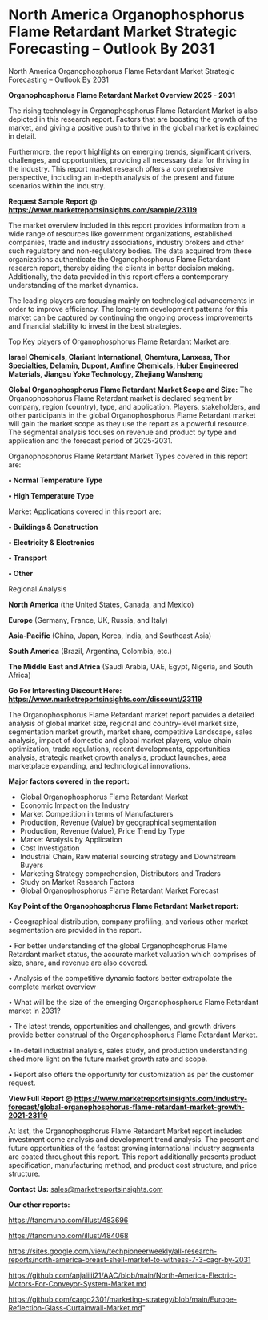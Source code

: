# North America Organophosphorus Flame Retardant Market Strategic Forecasting – Outlook By 2031
North America Organophosphorus Flame Retardant Market Strategic Forecasting – Outlook By 2031

<Strong> Organophosphorus Flame Retardant Market Overview 2025 - 2031</strong>

The rising technology in Organophosphorus Flame Retardant Market is also depicted in this research report. Factors that are boosting the growth of the market, and giving a positive push to thrive in the global market is explained in detail.

Furthermore, the report highlights on emerging trends, significant drivers, challenges, and opportunities, providing all necessary data for thriving in the industry. This report market research offers a comprehensive perspective, including an in-depth analysis of the present and future scenarios within the industry.

<strong>Request Sample Report @ <a href=https://www.marketreportsinsights.com/sample/23119>https://www.marketreportsinsights.com/sample/23119</a></strong>

The market overview included in this report provides information from a wide range of resources like government organizations, established companies, trade and industry associations, industry brokers and other such regulatory and non-regulatory bodies. The data acquired from these organizations authenticate the Organophosphorus Flame Retardant research report, thereby aiding the clients in better decision making. Additionally, the data provided in this report offers a contemporary understanding of the market dynamics.

The leading players are focusing mainly on technological advancements in order to improve efficiency. The long-term development patterns for this market can be captured by continuing the ongoing process improvements and financial stability to invest in the best strategies.

Top Key players of Organophosphorus Flame Retardant Market are:

<strong>Israel Chemicals, Clariant International, Chemtura, Lanxess, Thor Specialties, Delamin, Dupont, Amfine Chemicals, Huber Engineered Materials, Jiangsu Yoke Technology, Zhejiang Wansheng</strong>

<strong><b>Global Organophosphorus Flame Retardant Market Scope and Size:</b></strong>
The Organophosphorus Flame Retardant market is declared segment by company, region (country), type, and application. Players, stakeholders, and other participants in the global Organophosphorus Flame Retardant market will gain the market scope as they use the report as a powerful resource. The segmental analysis focuses on revenue and product by type and application and the forecast period of 2025-2031.

Organophosphorus Flame Retardant Market Types covered in this report are:

<strong>• Normal Temperature Type

• High Temperature Type</strong>

Market Applications covered in this report are:

<strong>• Buildings & Construction

• Electricity & Electronics

• Transport

• Other</strong> 

Regional Analysis

<strong>North America</strong> (the United States, Canada, and Mexico)

<strong>Europe</strong> (Germany, France, UK, Russia, and Italy)

<strong>Asia-Pacific</strong> (China, Japan, Korea, India, and Southeast Asia)

<strong>South America</strong> (Brazil, Argentina, Colombia, etc.)

<strong>The Middle East and Africa</strong> (Saudi Arabia, UAE, Egypt, Nigeria, and South Africa)

<strong>Go For Interesting Discount Here: <a href=https://www.marketreportsinsights.com/discount/23119>https://www.marketreportsinsights.com/discount/23119</a></strong>

The Organophosphorus Flame Retardant market report provides a detailed analysis of global market size, regional and country-level market size, segmentation market growth, market share, competitive Landscape, sales analysis, impact of domestic and global market players, value chain optimization, trade regulations, recent developments, opportunities analysis, strategic market growth analysis, product launches, area marketplace expanding, and technological innovations.

<strong><b>Major factors covered in the report:</b></strong>
<ul>
  <li>Global Organophosphorus Flame Retardant Market </li>
  <li>Economic Impact on the Industry</li>
  <li>Market Competition in terms of Manufacturers</li>
  <li>Production, Revenue (Value) by geographical segmentation</li>
  <li>Production, Revenue (Value), Price Trend by Type</li>
  <li>Market Analysis by Application</li>
  <li>Cost Investigation</li>
  <li>Industrial Chain, Raw material sourcing strategy and Downstream Buyers</li>
  <li>Marketing Strategy comprehension, Distributors and Traders</li>
  <li>Study on Market Research Factors</li>
  <li>Global Organophosphorus Flame Retardant Market Forecast</li>
</ul>

<strong><b>Key Point of the Organophosphorus Flame Retardant Market report:</b></strong>

• Geographical distribution, company profiling, and various other market segmentation are provided in the report.

• For better understanding of the global Organophosphorus Flame Retardant market status, the accurate market valuation which comprises of size, share, and revenue are also covered.

• Analysis of the competitive dynamic factors better extrapolate the complete market overview

• What will be the size of the emerging Organophosphorus Flame Retardant market in 2031?

• The latest trends, opportunities and challenges, and growth drivers provide better construal of the Organophosphorus Flame Retardant Market.

• In-detail industrial analysis, sales study, and production understanding shed more light on the future market growth rate and scope.

• Report also offers the opportunity for customization as per the customer request.

<strong><b>View Full Report @ <a href=https://www.marketreportsinsights.com/industry-forecast/global-organophosphorus-flame-retardant-market-growth-2021-23119>https://www.marketreportsinsights.com/industry-forecast/global-organophosphorus-flame-retardant-market-growth-2021-23119</a></b></strong>


At last, the Organophosphorus Flame Retardant Market report includes investment come analysis and development trend analysis. The present and future opportunities of the fastest growing international industry segments are coated throughout this report. This report additionally presents product specification, manufacturing method, and product cost structure, and price structure.

<strong>Contact Us:</strong>
sales@marketreportsinsights.com

<strong>Our other reports:</strong>

<a href=https://tanomuno.com/illust/483696>https://tanomuno.com/illust/483696</a>

<a href=https://tanomuno.com/illust/484068>https://tanomuno.com/illust/484068</a>

<a href=https://sites.google.com/view/techpioneerweekly/all-research-reports/north-america-breast-shell-market-to-witness-7-3-cagr-by-2031>https://sites.google.com/view/techpioneerweekly/all-research-reports/north-america-breast-shell-market-to-witness-7-3-cagr-by-2031</a>

<a href=https://github.com/anjaliiii21/AAC/blob/main/North-America-Electric-Motors-For-Conveyor-System-Market.md>https://github.com/anjaliiii21/AAC/blob/main/North-America-Electric-Motors-For-Conveyor-System-Market.md</a>

<a href=https://github.com/cargo2301/marketing-strategy/blob/main/Europe-Reflection-Glass-Curtainwall-Market.md>https://github.com/cargo2301/marketing-strategy/blob/main/Europe-Reflection-Glass-Curtainwall-Market.md</a>"
